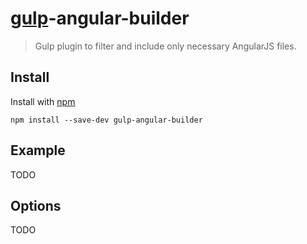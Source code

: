 # [gulp](http://gulpjs.com)-angular-builder

> Gulp plugin to filter and include only necessary AngularJS files.

## Install

Install with [npm](https://npmjs.org/package/gulp-angular-builder)

```
npm install --save-dev gulp-angular-builder
```

## Example
TODO

## Options
TODO